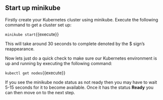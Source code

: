 ## Start up minikube

Firstly create your Kubernetes cluster using minikube. Execute the following command to get a cluster set up:

`minikube start`{{execute}}

This will take around 30 seconds to complete denoted by the $ sign’s reappearance.

Now lets just do a quick check to make sure our Kubernetes environment is up and running by executing the following command:

`kubectl get nodes`{{execute}}

If you see the minikube node status as not ready then you may have to wait 5-15 seconds for it to become available. Once it has the status **Ready** you can then move on to the next step.
